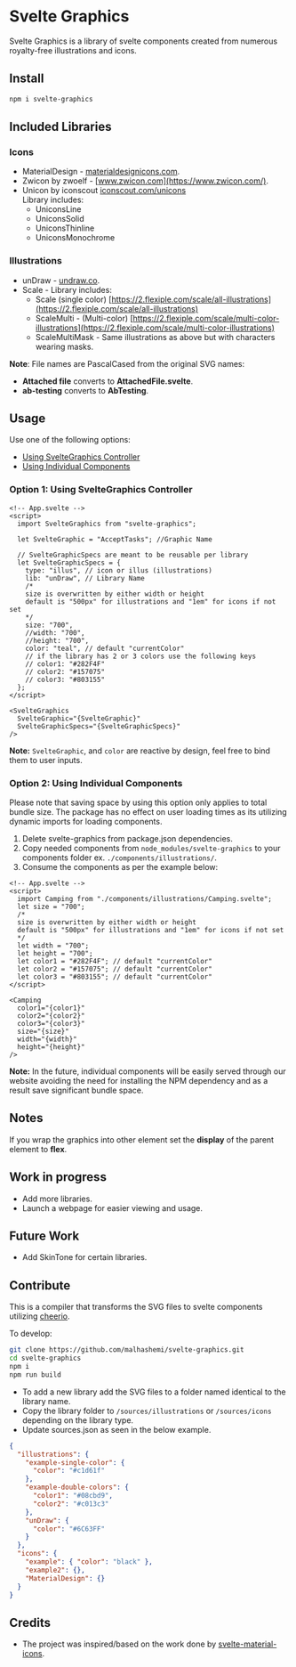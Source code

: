 # Svelte Graphics

Svelte Graphics is a library of svelte components created from numerous royalty-free illustrations and icons.

## Install

```sh
npm i svelte-graphics
```

## Included Libraries

### Icons

- MaterialDesign - [materialdesignicons.com](https://materialdesignicons.com).
- Zwicon by zwoelf - [www.zwicon.com](https://www.zwicon.com/).
- Unicon by iconscout [iconscout.com/unicons](https://iconscout.com/unicons/)  
Library includes:
  - UniconsLine
  - UniconsSolid
  - UniconsThinline
  - UniconsMonochrome

### Illustrations

- unDraw - [undraw.co](https://undraw.co).
- Scale - Library includes:
  - Scale (single color) [https://2.flexiple.com/scale/all-illustrations](https://2.flexiple.com/scale/all-illustrations)
  - ScaleMulti - (Multi-color) [https://2.flexiple.com/scale/multi-color-illustrations](https://2.flexiple.com/scale/multi-color-illustrations)
  - ScaleMultiMask - Same illustrations as above but with characters wearing masks.

**Note**: File names are PascalCased from the original SVG names:

- **Attached file** converts to **AttachedFile.svelte**.
- **ab-testing** converts to **AbTesting**.

## Usage

Use one of the following options:

- [Using SvelteGraphics Controller](#option-1-using-sveltegraphics-controller)
- [Using Individual Components](#option-2-using-individual-components)

### Option 1: Using SvelteGraphics Controller

```svelte
<!-- App.svelte -->
<script>
  import SvelteGraphics from "svelte-graphics";

  let SvelteGraphic = "AcceptTasks"; //Graphic Name

  // SvelteGraphicSpecs are meant to be reusable per library
  let SvelteGraphicSpecs = {
    type: "illus", // icon or illus (illustrations)
    lib: "unDraw", // Library Name
    /*
    size is overwritten by either width or height
    default is "500px" for illustrations and "1em" for icons if not set
    */
    size: "700",
    //width: "700",
    //height: "700",
    color: "teal", // default "currentColor"
    // if the library has 2 or 3 colors use the following keys
    // color1: "#282F4F"
    // color2: "#157075"
    // color3: "#803155"
  };
</script>

<SvelteGraphics
  SvelteGraphic="{SvelteGraphic}"
  SvelteGraphicSpecs="{SvelteGraphicSpecs}"
/>
```

**Note:** `SvelteGraphic`, and `color` are reactive by design, feel free to bind them to user inputs.

### Option 2: Using Individual Components

Please note that saving space by using this option only applies to total bundle size. The package has no effect on user loading times as its utilizing dynamic imports for loading components.

1. Delete svelte-graphics from package.json dependencies.
2. Copy needed components from `node_modules/svelte-graphics` to your components folder ex. `./components/illustrations/`.
3. Consume the components as per the example below:

```svelte
<!-- App.svelte -->
<script>
  import Camping from "./components/illustrations/Camping.svelte";
  let size = "700";
  /*
  size is overwritten by either width or height
  default is "500px" for illustrations and "1em" for icons if not set
  */
  let width = "700";
  let height = "700";
  let color1 = "#282F4F"; // default "currentColor"
  let color2 = "#157075"; // default "currentColor"
  let color3 = "#803155"; // default "currentColor"
</script>

<Camping
  color1="{color1}"
  color2="{color2}"
  color3="{color3}"
  size="{size}"
  width="{width}"
  height="{height}"
/>
```

**Note:** In the future, individual components will be easily served through our website avoiding the need for installing the NPM dependency and as a result save significant bundle space.

## Notes

If you wrap the graphics into other element set the **display** of the parent element to **flex**.

## Work in progress

- Add more libraries.
- Launch a webpage for easier viewing and usage.

## Future Work

- Add SkinTone for certain libraries.

## Contribute

This is a compiler that transforms the SVG files to svelte components utilizing [cheerio](https://cheerio.js.org).

To develop:

```sh
git clone https://github.com/malhashemi/svelte-graphics.git
cd svelte-graphics
npm i
npm run build
```

- To add a new library add the SVG files to a folder named identical to the library name.
- Copy the library folder to `/sources/illustrations` or `/sources/icons` depending on the library type.
- Update sources.json as seen in the below example.

```json
{
  "illustrations": {
    "example-single-color": {
      "color": "#c1d61f"
    },
    "example-double-colors": {
      "color1": "#08cbd9",
      "color2": "#c013c3"
    },
    "unDraw": {
      "color": "#6C63FF"
    }
  },
  "icons": {
    "example": { "color": "black" },
    "example2": {},
    "MaterialDesign": {}
  }
}
```

## Credits

- The project was inspired/based on the work done by [svelte-material-icons](https://github.com/ramiroaisen/svelte-material-icons).

